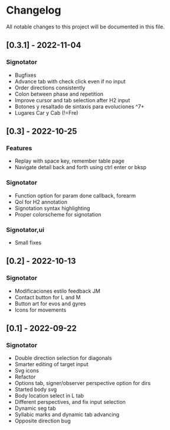 # Changelog

All notable changes to this project will be documented in this file.

## [0.3.1] - 2022-11-04

### Signotator

- Bugfixes
- Advance tab with check click even if no input
- Order directions consistently
- Colon between phase and repetition
- Improve cursor and tab selection after H2 input
- Botones y resaltado de sintaxis para evoluciones ^7+
- Lugares Car y Cab (!=Fre)

## [0.3] - 2022-10-25

### Features

- Replay with space key, remember table page
- Navigate detail back and forth using ctrl enter or bksp

### Signotator

- Function option for param done callback, forearm
- Qol for H2 annotation
- Signotation syntax highlighting
- Proper colorscheme for signotation

### Signotator,ui

- Small fixes

## [0.2] - 2022-10-13

### Signotator

- Modificaciones estilo feedback JM
- Contact button for L and M
- Button art for evos and gyres
- Icons for movements

## [0.1] - 2022-09-22

### Signotator

- Double direction selection for diagonals
- Smarter editing of target input
- Svg icons
- Refactor
- Options tab, signer/observer perspective option for dirs
- Started body svg
- Body location select in L tab
- Different perspectives, and fix input selection
- Dynamic seg tab
- Syllabic marks and dynamic tab advancing
- Opposite direction bug

<!-- generated by git-cliff -->

